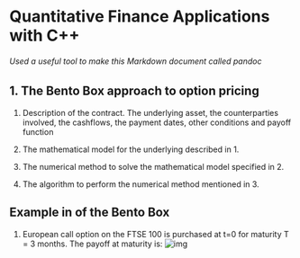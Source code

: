 # Quantitative Finance Applications with C++ 

###### Used a useful tool to make this Markdown document called pandoc

## 1. The Bento Box approach to option pricing
1. Description of the contract. The underlying asset, the counterparties involved, the cashflows, the payment dates, other conditions and payoff function 

2. The mathematical model for the underlying described in 1. 

3. The numerical method to solve the mathematical model specified in 2.

4. The algorithm to perform the numerical method mentioned in 3.

## Example in of the Bento Box 
1. European call option on the FTSE 100 is purchased at t=0 for maturity T = 3 months. The payoff at maturity is: 
![img](https://user-images.githubusercontent.com/36263575/66340256-b37af480-e93c-11e9-8545-a14cd12f01b7.png)

